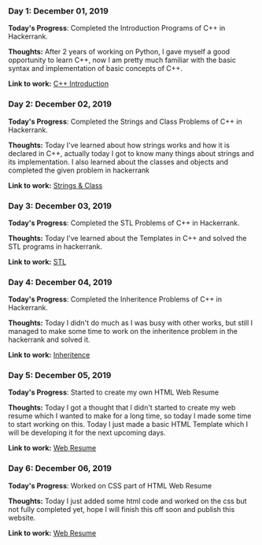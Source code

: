 ### Day 1: December 01, 2019 

**Today's Progress**: Completed the Introduction Programs of C++ in Hackerrank.

**Thoughts:** After 2 years of working on Python, I gave myself a good opportunity to learn C++, now I am pretty much familiar with the basic syntax and implementation of basic concepts of C++.

**Link to work:** [C++ Introduction](https://github.com/AkashM398/100-Days-of-Code/tree/master/Challenge/Day-1)

### Day 2: December 02, 2019 

**Today's Progress**: Completed the Strings and Class Problems of C++ in Hackerrank.

**Thoughts:** Today I've learned about how strings works and how it is declared in C++, actually today I got to know many things about strings and its implementation. I also learned about the classes and objects and completed the given problem in hackerrank

**Link to work:** [Strings & Class](https://github.com/AkashM398/100-Days-of-Code/tree/master/Challenge/Day-2)

### Day 3: December 03, 2019 

**Today's Progress**: Completed the STL Problems of C++ in Hackerrank.

**Thoughts:** Today I've learned about the Templates in C++ and solved the STL programs in hackerrank.

**Link to work:** [STL](https://github.com/AkashM398/100-Days-of-Code/tree/master/Challenge/Day-3)

### Day 4: December 04, 2019 

**Today's Progress**: Completed the Inheritence Problems of C++ in Hackerrank.

**Thoughts:** Today I didn't do much as I was busy with other works, but still I managed to make some time to work on the inheritence problem in the hackerrank and solved it.

**Link to work:** [Inheritence](https://github.com/AkashM398/100-Days-of-Code/tree/master/Challenge/Day-4)

### Day 5: December 05, 2019 

**Today's Progress**: Started to create my own HTML Web Resume

**Thoughts:** Today I got a thought that I didn't started to create my web resume which I wanted to make for a long time, so today I made some time to start working on this. Today I just made a basic HTML Template which I will be developing it for the next upcoming days.

**Link to work:** [Web Resume](https://github.com/AkashM398/100-Days-of-Code/tree/master/Challenge/Day-5)

### Day 6: December 06, 2019 

**Today's Progress**: Worked on CSS part of HTML Web Resume

**Thoughts:** Today I just added some html code and worked on the css but not fully completed yet, hope I will finish this off soon and publish this website.

**Link to work:** [Web Resume](https://github.com/AkashM398/100-Days-of-Code/tree/master/Challenge/Day-6)